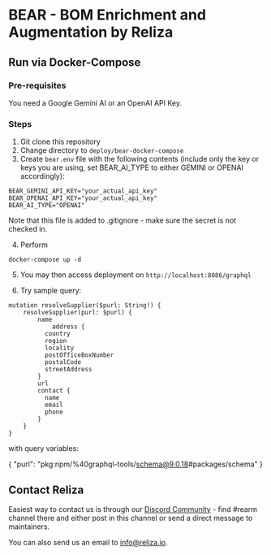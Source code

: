 # BEAR - BOM Enrichment and Augmentation by Reliza

## Run via Docker-Compose

### Pre-requisites
You need a Google Gemini AI or an OpenAI API Key.

### Steps
1. Git clone this repository
2. Change directory to `deploy/bear-docker-compose`
3. Create `bear.env` file with the following contents (include only the key or keys you are using, set BEAR_AI_TYPE to either GEMINI or OPENAI accordingly):

```
BEAR_GEMINI_API_KEY="your_actual_api_key"
BEAR_OPENAI_API_KEY="your_actual_api_key"
BEAR_AI_TYPE="OPENAI"
```

Note that this file is added to .gitignore - make sure the secret is not checked in.

4. Perform
```
docker-compose up -d
```

5. You may then access deployment on `http://localhost:8086/graphql`

6. Try sample query:

```
mutation resolveSupplier($purl: String!) {
    resolveSupplier(purl: $purl) {
        name
    		address {
          country
          region
          locality
          postOfficeBoxNumber
          postalCode
          streetAddress
        }
        url
        contact {
          name
          email
          phone
        }
    }
}
```

with query variables:

{
  "purl": "pkg:npm/%40graphql-tools/schema@9.0.18#packages/schema"
}

## Contact Reliza
Easiest way to contact us is through our [Discord Community](https://devopscommunity.org/) - find #rearm channel there and either post in this channel or send a direct message to maintainers.

You can also send us an email to [info@reliza.io](mailto:info@reliza.io).

